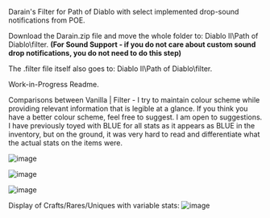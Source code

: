 Darain's Filter for Path of Diablo with select implemented drop-sound notifications from POE.

Download the Darain.zip file and move the whole folder to: Diablo II\Path of Diablo\filter. **(For Sound Support - if you do not care about custom sound drop notifications, you do not need to do this step)**

The .filter file itself also goes to: Diablo II\Path of Diablo\filter.

Work-in-Progress Readme.

Comparisons between Vanilla | Filter - I try to maintain colour scheme while providing relevant information that is legible at a glance. If you think you have a better colour scheme, feel free to suggest. I am open to suggestions. I have previously toyed with BLUE for all stats as it appears as BLUE in the inventory, but on the ground, it was very hard to read and differentiate what the actual stats on the items were.

![image](https://github.com/Darain2/PoD-lootfilter/assets/42797564/b1dfe116-e6ec-422d-a8d2-c684b1d62726)

![image](https://github.com/Darain2/PoD-lootfilter/assets/42797564/11e2f7b0-e27c-478b-81d8-67d7663250da)

![image](https://github.com/Darain2/PoD-lootfilter/assets/42797564/13bb87b4-36fa-4224-aefc-d04d7a0f5c0b)

Display of Crafts/Rares/Uniques with variable stats:
![image](https://github.com/Darain2/PoD-lootfilter/assets/42797564/a73b4e25-f051-4a37-a51a-fc5a14fdb65c)
